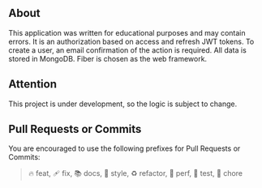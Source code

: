 ## About

This application was written for educational purposes and may contain errors.
It is an authorization based on access and refresh JWT tokens.
To create a user, an email confirmation of the action is required.
All data is stored in MongoDB. Fiber is chosen as the web framework.

## Attention

This project is under development, so the logic is subject to change.


## Pull Requests or Commits

You are encouraged to use the following prefixes for Pull Requests or Commits:

> 🔥 feat, 🩹 fix, 📚 docs, 🎨 style, ♻️ refactor, 🚀 perf, 🚨 test, 🔨 chore
